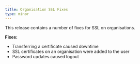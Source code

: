 ```yaml
---
title: Organisation SSL Fixes
type: minor
---
```



This release contains a number of fixes for SSL on organisations.

**Fixes:**

* Transferring a certificate caused downtime
* SSL certificates on an organisation were added to the user
* Password updates caused logout